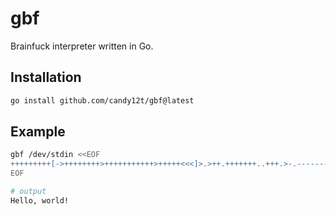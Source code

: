 # gbf

Brainfuck interpreter written in Go.

## Installation

```bash
go install github.com/candy12t/gbf@latest
```

## Example

```bash
gbf /dev/stdin <<EOF
+++++++++[->++++++++>+++++++++++>+++++<<<]>.>++.+++++++..+++.>-.------------.<++++++++.--------.+++.------.--------.>+.
EOF

# output
Hello, world!
```
